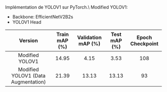 Implémentation de YOLOV1 sur PyTorch.\\
Modified YOLOV1:
  -  Backbone: EfficientNetV2B2s
  -  YOLOV1 Head

|Version                            | Train mAP (%)| Validation mAP (%)| Test mAP (%)| Epoch Checkpoint|
|:---:                              |:---:         |:---:              |:---:        |:---:            |
|Modified YOLOV1                    |14.95         |4.15               |3.53         |108              |
|Modified YOLOV1 (Data Augmentation)|21.39         |13.13              |13.13        |93               |
